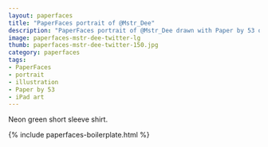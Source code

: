 ```yaml
---
layout: paperfaces
title: "PaperFaces portrait of @Mstr_Dee"
description: "PaperFaces portrait of @Mstr_Dee drawn with Paper by 53 on an iPad."
image: paperfaces-mstr-dee-twitter-lg
thumb: paperfaces-mstr-dee-twitter-150.jpg
category: paperfaces
tags: 
- PaperFaces
- portrait
- illustration
- Paper by 53
- iPad art
---
```


Neon green short sleeve shirt.

{% include paperfaces-boilerplate.html %}